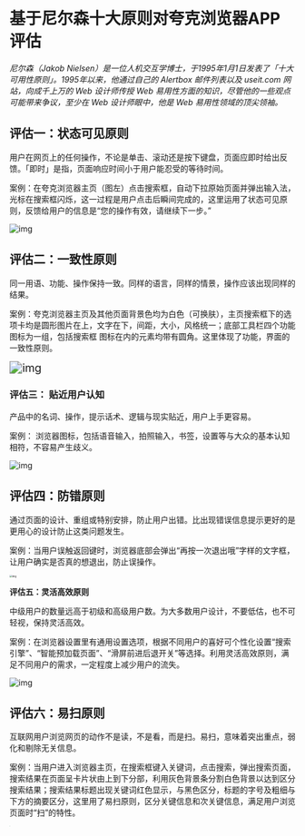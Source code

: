 # 基于尼尔森十大原则对夸克浏览器APP评估

*尼尔森（Jakob Nielsen）是一位人机交互学博士，于1995年1月1日发表了「十大可用性原则」。1995年以来，他通过自己的 Alertbox 邮件列表以及 useit.com 网站，向成千上万的 Web 设计师传授 Web 易用性方面的知识，尽管他的一些观点可能带来争议，至少在 Web 设计师眼中，他是 Web 易用性领域的顶尖领袖。*

## **评估一：状态可见原则**

用户在网页上的任何操作，不论是单击、滚动还是按下键盘，页面应即时给出反馈。「即时」是指，页面响应时间小于用户能忍受的等待时间。

案例：在夸克浏览器主页（图左）点击搜索框，自动下拉原始页面并弹出输入法，光标在搜索框闪烁，这一过程是用户点击后瞬间完成的，这里运用了状态可见原则，反馈给用户的信息是“您的操作有效，请继续下一步。”

![img](https://gitee.com/hukaif/picture/raw/master/img/quark/01.png)

## **评估二：一致性原则**

同一用语、功能、操作保持一致。同样的语言，同样的情景，操作应该出现同样的结果。

案例：夸克浏览器主页及其他页面背景色均为白色（可换肤），主页搜索框下的选项卡均是圆形图片在上，文字在下，间距，大小，风格统一；底部工具栏四个功能图标为一组，包括搜索框 图标在内的元素均带有圆角。这里体现了功能，界面的一致性原则。

<img src="https://gitee.com/hukaif/picture/raw/master/img/quark/02.png" alt="img" style="zoom:140%;" />

### **评估三： 贴近用户认知**

产品中的名词、操作，提示话术、逻辑与现实贴近，用户上手更容易。

案例： 浏览器图标，包括语音输入，拍照输入，书签，设置等与大众的基本认知相符，不容易产生歧义。

![img](https://gitee.com/hukaif/picture/raw/master/img/quark/03.png)

## **评估四：防错原则**

通过页面的设计、重组或特别安排，防止用户出错。比出现错误信息提示更好的是更用心的设计防止这类问题发生。

案例：当用户误触返回键时，浏览器底部会弹出“再按一次退出哦”字样的文字框，让用户确实是否真的想退出，防止误操作。

<img src="https://gitee.com/hukaif/picture/raw/master/img/quark/04.png" alt="img" style="zoom:30%;" />

**评估五：灵活高效原则**

中级用户的数量远高于初级和高级用户数。为大多数用户设计，不要低估，也不可轻视，保持灵活高效。

案例：在浏览器设置里有通用设置选项，根据不同用户的喜好可个性化设置“搜索引擎”、“智能预加载页面”、“滑屏前进后退开关”等选择。利用灵活高效原则，满足不同用户的需求，一定程度上减少用户的流失。

![img](https://gitee.com/hukaif/picture/raw/master/img/quark/05.png)

## **评估六：易扫原则**

互联网用户浏览网页的动作不是读，不是看，而是扫。易扫，意味着突出重点，弱化和剔除无关信息。

案例：当用户进入浏览器主页，在搜索框键入关键词，点击搜索，弹出搜索页面，搜索结果在页面呈卡片状由上到下分部，利用灰色背景条分割白色背景以达到区分搜索结果；搜索结果标题出现关键词红色显示，与黑色区分，标题的字号及粗细与下方的摘要区分，这里用了易扫原则，区分关键信息和次关键信息，满足用户浏览页面时“扫”的特性。

<img src="https://gitee.com/hukaif/picture/raw/master/img/quark/06.png" alt="img" style="zoom:3%;" />
